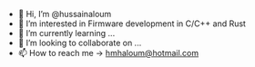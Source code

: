 - 👋 Hi, I’m @hussainaloum
- 👀 I’m interested in Firmware development in C/C++ and Rust
- 🌱 I’m currently learning ...
- 💞️ I’m looking to collaborate on ...
- 📫 How to reach me -> hmhaloum@hotmail.com

<!---
hussainaloum/hussainaloum is a ✨ special ✨ repository because its `README.md` (this file) appears on your GitHub profile.
You can click the Preview link to take a look at your changes.
--->
